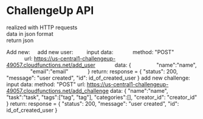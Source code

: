 # ChallengeUp API

realized with HTTP requests<br/>
data in json format<br/>
return json

Add new:
&nbsp;&nbsp;&nbsp;&nbsp;add new user:
&nbsp;&nbsp;&nbsp;&nbsp;&nbsp;&nbsp;&nbsp;&nbsp;input data:
&nbsp;&nbsp;&nbsp;&nbsp;&nbsp;&nbsp;&nbsp;&nbsp;&nbsp;&nbsp;&nbsp;&nbsp;method: "POST"
&nbsp;&nbsp;&nbsp;&nbsp;&nbsp;&nbsp;&nbsp;&nbsp;&nbsp;&nbsp;&nbsp;&nbsp;url: https://us-central1-challengeup-49057.cloudfunctions.net/add_user
&nbsp;&nbsp;&nbsp;&nbsp;&nbsp;&nbsp;&nbsp;&nbsp;&nbsp;&nbsp;&nbsp;&nbsp;data: {
&nbsp;&nbsp;&nbsp;&nbsp;&nbsp;&nbsp;&nbsp;&nbsp;&nbsp;&nbsp;&nbsp;&nbsp;&nbsp;&nbsp;&nbsp;&nbsp;"name":"name",
&nbsp;&nbsp;&nbsp;&nbsp;&nbsp;&nbsp;&nbsp;&nbsp;&nbsp;&nbsp;&nbsp;&nbsp;&nbsp;&nbsp;&nbsp;&nbsp;"email":"email"
&nbsp;&nbsp;&nbsp;&nbsp;&nbsp;&nbsp;&nbsp;&nbsp;&nbsp;&nbsp;&nbsp;&nbsp;}
		return:
			response = {
        		"status": 200,
        		"message": "user created",
        		"id": id_of_created_user
    		}
	add new challenge:
		input data:
			method: "POST"
			url: https://us-central1-challengeup-49057.cloudfunctions.net/add_challenge
			data: {
				"name":"name",
   				"task":"task",
   				"tags":["tag", "tag"],
   				"categories":[],
   				"creator_id": "creator_id"
			}
		return:
			response = {
        		"status": 200,
        		"message": "user created",
        		"id": id_of_created_user
    		}

